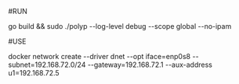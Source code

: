 #RUN

go build && sudo ./polyp --log-level debug --scope global --no-ipam

#USE

docker network create --driver dnet --opt iface=enp0s8 --subnet=192.168.72.0/24 --gateway=192.168.72.1 --aux-address u1=192.168.72.5

